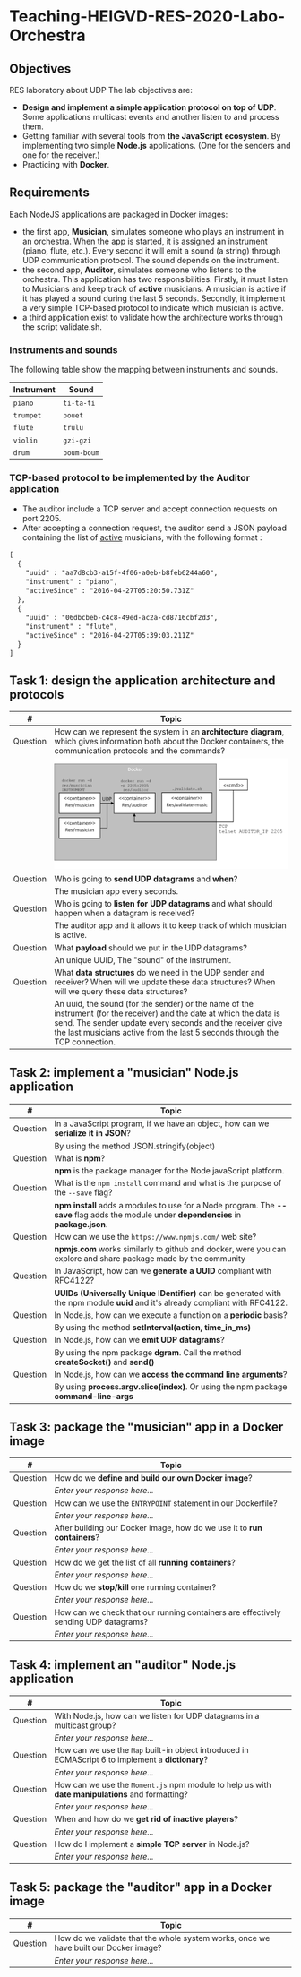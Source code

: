# Teaching-HEIGVD-RES-2020-Labo-Orchestra

## Objectives

RES laboratory about UDP
The lab objectives are:
* **Design and implement a simple application protocol on top of UDP**. Some applications multicast events and another listen to and process them.
* Getting familiar with several tools from **the JavaScript ecosystem**. By implementing two simple **Node.js** applications. (One for the senders and one for the receiver.)
* Practicing with **Docker**.

## Requirements

Each NodeJS applications are packaged in Docker images:
* the first app, **Musician**, simulates someone who plays an instrument in an orchestra. 
When the app is started, it is assigned an instrument (piano, flute, etc.). 
Every second it will emit a sound (a string) through UDP communication protocol.
The sound depends on the instrument.
* the second app, **Auditor**, simulates someone who listens to the orchestra.
This application has two responsibilities. Firstly, it must listen to Musicians and keep track of **active** musicians.
A musician is active if it has played a sound during the last 5 seconds.
Secondly, it implement a very simple TCP-based protocol to indicate which musician is active.
* a third application exist to validate how the architecture works through the script validate.sh.

### Instruments and sounds

The following table show the mapping between instruments and sounds.

| Instrument | Sound         |
|------------|---------------|
| `piano`    | `ti-ta-ti`    |
| `trumpet`  | `pouet`       |
| `flute`    | `trulu`       |
| `violin`   | `gzi-gzi`     |
| `drum`     | `boum-boum`   |


### TCP-based protocol to be implemented by the Auditor application

* The auditor include a TCP server and accept connection requests on port 2205.
* After accepting a connection request, the auditor send a JSON payload containing the list of <u>active</u> musicians, with the following format :

```
[
  {
  	"uuid" : "aa7d8cb3-a15f-4f06-a0eb-b8feb6244a60",
  	"instrument" : "piano",
  	"activeSince" : "2016-04-27T05:20:50.731Z"
  },
  {
  	"uuid" : "06dbcbeb-c4c8-49ed-ac2a-cd8716cbf2d3",
  	"instrument" : "flute",
  	"activeSince" : "2016-04-27T05:39:03.211Z"
  }
]
```


## Task 1: design the application architecture and protocols

| #  | Topic |
| --- | --- |
|Question | How can we represent the system in an **architecture diagram**, which gives information both about the Docker containers, the communication protocols and the commands? |
| | ![image](images/architecture_diagram.png) |
|Question | Who is going to **send UDP datagrams** and **when**? |
| | The musician app every seconds. |
|Question | Who is going to **listen for UDP datagrams** and what should happen when a datagram is received? |
| | The auditor app and it allows it to keep track of which musician is active. |
|Question | What **payload** should we put in the UDP datagrams? |
| | An unique UUID, The "sound" of the instrument. |
|Question | What **data structures** do we need in the UDP sender and receiver? When will we update these data structures? When will we query these data structures? |
| | An uuid, the sound (for the sender) or the name of the instrument (for the receiver) and the date at which the data is send. The sender update every seconds and the receiver give the last musicians active from the last 5 seconds through the TCP connection. |


## Task 2: implement a "musician" Node.js application

| #  | Topic |
| ---  | --- |
|Question | In a JavaScript program, if we have an object, how can we **serialize it in JSON**? |
| | By using the method JSON.stringify(object)  |
|Question | What is **npm**?  |
| | **npm** is the package manager for the Node javaScript platform.  |
|Question | What is the `npm install` command and what is the purpose of the `--save` flag?  |
| | **npm install** adds a modules to use for a Node program. The **-- save** flag adds the module under **dependencies** in **package.json**. |
|Question | How can we use the `https://www.npmjs.com/` web site?  |
| | **npmjs.com** works similarly to github and docker, were you can explore and share package made by the community |
|Question | In JavaScript, how can we **generate a UUID** compliant with RFC4122? |
| | **UUIDs (Universally Unique IDentifier)** can be generated with the npm module **uuid** and it's already compliant with RFC4122.  |
|Question | In Node.js, how can we execute a function on a **periodic** basis? |
| | By using the method **setInterval(action, time_in_ms)**  |
|Question | In Node.js, how can we **emit UDP datagrams**? |
| | By using the npm package **dgram**. Call the method **createSocket()** and **send()** |
|Question | In Node.js, how can we **access the command line arguments**? |
| | By using **process.argv.slice(index)**. Or using the npm package **command-line-args** |


## Task 3: package the "musician" app in a Docker image

| #  | Topic |
| ---  | --- |
|Question | How do we **define and build our own Docker image**?|
| | *Enter your response here...*  |
|Question | How can we use the `ENTRYPOINT` statement in our Dockerfile?  |
| | *Enter your response here...*  |
|Question | After building our Docker image, how do we use it to **run containers**?  |
| | *Enter your response here...*  |
|Question | How do we get the list of all **running containers**?  |
| | *Enter your response here...*  |
|Question | How do we **stop/kill** one running container?  |
| | *Enter your response here...*  |
|Question | How can we check that our running containers are effectively sending UDP datagrams?  |
| | *Enter your response here...*  |


## Task 4: implement an "auditor" Node.js application

| #  | Topic |
| ---  | ---  |
|Question | With Node.js, how can we listen for UDP datagrams in a multicast group? |
| | *Enter your response here...*  |
|Question | How can we use the `Map` built-in object introduced in ECMAScript 6 to implement a **dictionary**?  |
| | *Enter your response here...* |
|Question | How can we use the `Moment.js` npm module to help us with **date manipulations** and formatting?  |
| | *Enter your response here...* |
|Question | When and how do we **get rid of inactive players**?  |
| | *Enter your response here...* |
|Question | How do I implement a **simple TCP server** in Node.js?  |
| | *Enter your response here...* |


## Task 5: package the "auditor" app in a Docker image

| #  | Topic |
| ---  | --- |
|Question | How do we validate that the whole system works, once we have built our Docker image? |
| | *Enter your response here...* |
